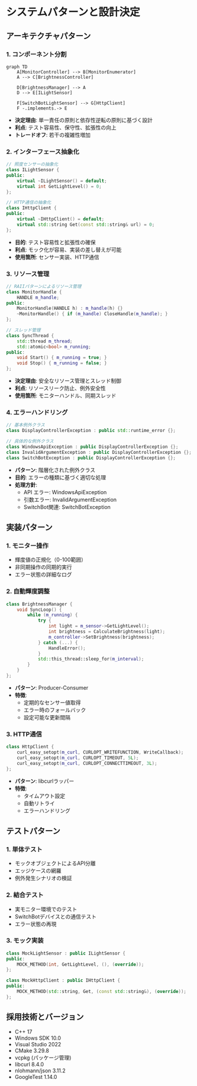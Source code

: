 # システムパターンと設計決定

## アーキテクチャパターン

### 1. コンポーネント分割
```mermaid
graph TD
    A[MonitorController] --> B[MonitorEnumerator]
    A --> C[BrightnessController]

    D[BrightnessManager] --> A
    D --> E[ILightSensor]

    F[SwitchBotLightSensor] --> G[HttpClient]
    F -.implements.-> E
```

- **決定理由**: 単一責任の原則と依存性逆転の原則に基づく設計
- **利点**: テスト容易性、保守性、拡張性の向上
- **トレードオフ**: 若干の複雑性増加

### 2. インターフェース抽象化
```cpp
// 照度センサーの抽象化
class ILightSensor {
public:
    virtual ~ILightSensor() = default;
    virtual int GetLightLevel() = 0;
};

// HTTP通信の抽象化
class IHttpClient {
public:
    virtual ~IHttpClient() = default;
    virtual std::string Get(const std::string& url) = 0;
};
```

- **目的**: テスト容易性と拡張性の確保
- **利点**: モック化が容易、実装の差し替えが可能
- **使用箇所**: センサー実装、HTTP通信

### 3. リソース管理
```cpp
// RAIIパターンによるリソース管理
class MonitorHandle {
    HANDLE m_handle;
public:
    MonitorHandle(HANDLE h) : m_handle(h) {}
    ~MonitorHandle() { if (m_handle) CloseHandle(m_handle); }
};

// スレッド管理
class SyncThread {
    std::thread m_thread;
    std::atomic<bool> m_running;
public:
    void Start() { m_running = true; }
    void Stop() { m_running = false; }
};
```

- **決定理由**: 安全なリソース管理とスレッド制御
- **利点**: リソースリーク防止、例外安全性
- **使用箇所**: モニターハンドル、同期スレッド

### 4. エラーハンドリング
```cpp
// 基本例外クラス
class DisplayControllerException : public std::runtime_error {};

// 具体的な例外クラス
class WindowsApiException : public DisplayControllerException {};
class InvalidArgumentException : public DisplayControllerException {};
class SwitchBotException : public DisplayControllerException {};
```

- **パターン**: 階層化された例外クラス
- **目的**: エラーの種類に基づく適切な処理
- **処理方針**:
  * API エラー: WindowsApiException
  * 引数エラー: InvalidArgumentException
  * SwitchBot関連: SwitchBotException

## 実装パターン

### 1. モニター操作
- 輝度値の正規化（0-100範囲）
- 非同期操作の同期的実行
- エラー状態の詳細なログ

### 2. 自動輝度調整
```cpp
class BrightnessManager {
    void SyncLoop() {
        while (m_running) {
            try {
                int light = m_sensor->GetLightLevel();
                int brightness = CalculateBrightness(light);
                m_controller->SetBrightness(brightness);
            } catch (...) {
                HandleError();
            }
            std::this_thread::sleep_for(m_interval);
        }
    }
};
```

- **パターン**: Producer-Consumer
- **特徴**:
  * 定期的なセンサー値取得
  * エラー時のフォールバック
  * 設定可能な更新間隔

### 3. HTTP通信
```cpp
class HttpClient {
    curl_easy_setopt(m_curl, CURLOPT_WRITEFUNCTION, WriteCallback);
    curl_easy_setopt(m_curl, CURLOPT_TIMEOUT, 5L);
    curl_easy_setopt(m_curl, CURLOPT_CONNECTTIMEOUT, 3L);
};
```

- **パターン**: libcurlラッパー
- **特徴**:
  * タイムアウト設定
  * 自動リトライ
  * エラーハンドリング

## テストパターン

### 1. 単体テスト
- モックオブジェクトによるAPI分離
- エッジケースの網羅
- 例外発生シナリオの検証

### 2. 結合テスト
- 実モニター環境でのテスト
- SwitchBotデバイスとの通信テスト
- エラー状態の再現

### 3. モック実装
```cpp
class MockLightSensor : public ILightSensor {
public:
    MOCK_METHOD(int, GetLightLevel, (), (override));
};

class MockHttpClient : public IHttpClient {
public:
    MOCK_METHOD(std::string, Get, (const std::string&), (override));
};
```

## 採用技術とバージョン
- C++ 17
- Windows SDK 10.0
- Visual Studio 2022
- CMake 3.29.8
- vcpkg (パッケージ管理)
- libcurl 8.4.0
- nlohmann/json 3.11.2
- GoogleTest 1.14.0
